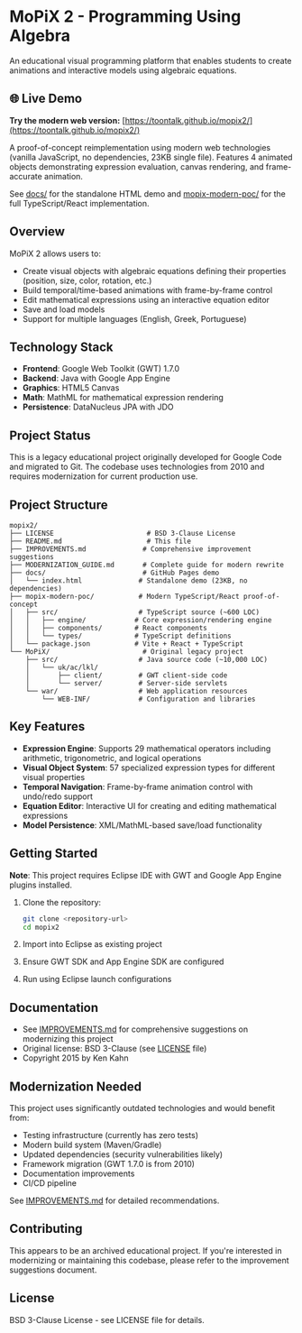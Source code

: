 # MoPiX 2 - Programming Using Algebra

An educational visual programming platform that enables students to create animations and interactive models using algebraic equations.

## 🌐 Live Demo

**Try the modern web version:** [https://toontalk.github.io/mopix2/](https://toontalk.github.io/mopix2/)

A proof-of-concept reimplementation using modern web technologies (vanilla JavaScript, no dependencies, 23KB single file). Features 4 animated objects demonstrating expression evaluation, canvas rendering, and frame-accurate animation.

See [docs/](docs/) for the standalone HTML demo and [mopix-modern-poc/](mopix-modern-poc/) for the full TypeScript/React implementation.

## Overview

MoPiX 2 allows users to:
- Create visual objects with algebraic equations defining their properties (position, size, color, rotation, etc.)
- Build temporal/time-based animations with frame-by-frame control
- Edit mathematical expressions using an interactive equation editor
- Save and load models
- Support for multiple languages (English, Greek, Portuguese)

## Technology Stack

- **Frontend**: Google Web Toolkit (GWT) 1.7.0
- **Backend**: Java with Google App Engine
- **Graphics**: HTML5 Canvas
- **Math**: MathML for mathematical expression rendering
- **Persistence**: DataNucleus JPA with JDO

## Project Status

This is a legacy educational project originally developed for Google Code and migrated to Git. The codebase uses technologies from 2010 and requires modernization for current production use.

## Project Structure

```
mopix2/
├── LICENSE                       # BSD 3-Clause License
├── README.md                     # This file
├── IMPROVEMENTS.md              # Comprehensive improvement suggestions
├── MODERNIZATION_GUIDE.md       # Complete guide for modern rewrite
├── docs/                        # GitHub Pages demo
│   └── index.html              # Standalone demo (23KB, no dependencies)
├── mopix-modern-poc/           # Modern TypeScript/React proof-of-concept
│   ├── src/                    # TypeScript source (~600 LOC)
│   │   ├── engine/            # Core expression/rendering engine
│   │   ├── components/        # React components
│   │   └── types/             # TypeScript definitions
│   └── package.json           # Vite + React + TypeScript
└── MoPiX/                       # Original legacy project
    ├── src/                    # Java source code (~10,000 LOC)
    │   └── uk/ac/lkl/
    │       ├── client/         # GWT client-side code
    │       └── server/         # Server-side servlets
    └── war/                    # Web application resources
        └── WEB-INF/            # Configuration and libraries
```

## Key Features

- **Expression Engine**: Supports 29 mathematical operators including arithmetic, trigonometric, and logical operations
- **Visual Object System**: 57 specialized expression types for different visual properties
- **Temporal Navigation**: Frame-by-frame animation control with undo/redo support
- **Equation Editor**: Interactive UI for creating and editing mathematical expressions
- **Model Persistence**: XML/MathML-based save/load functionality

## Getting Started

**Note**: This project requires Eclipse IDE with GWT and Google App Engine plugins installed.

1. Clone the repository:
   ```bash
   git clone <repository-url>
   cd mopix2
   ```

2. Import into Eclipse as existing project

3. Ensure GWT SDK and App Engine SDK are configured

4. Run using Eclipse launch configurations

## Documentation

- See [IMPROVEMENTS.md](IMPROVEMENTS.md) for comprehensive suggestions on modernizing this project
- Original license: BSD 3-Clause (see [LICENSE](LICENSE) file)
- Copyright 2015 by Ken Kahn

## Modernization Needed

This project uses significantly outdated technologies and would benefit from:
- Testing infrastructure (currently has zero tests)
- Modern build system (Maven/Gradle)
- Updated dependencies (security vulnerabilities likely)
- Framework migration (GWT 1.7.0 is from 2010)
- Documentation improvements
- CI/CD pipeline

See [IMPROVEMENTS.md](IMPROVEMENTS.md) for detailed recommendations.

## Contributing

This appears to be an archived educational project. If you're interested in modernizing or maintaining this codebase, please refer to the improvement suggestions document.

## License

BSD 3-Clause License - see LICENSE file for details.
